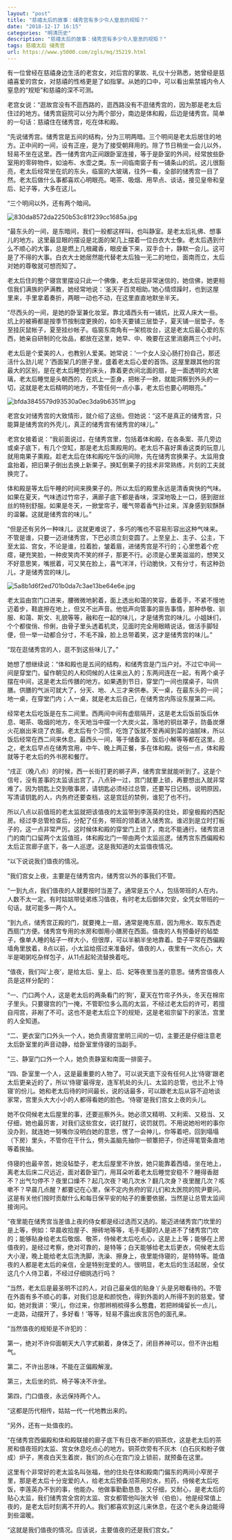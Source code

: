 ```yaml
---
layout: "post"
title: "慈禧太后的故事：储秀宫有多少令人窒息的规矩？"
date: "2018-12-17 16:15"
categories: "明清历史"
description: "慈禧太后的故事：储秀宫有多少令人窒息的规矩？"
tags: 慈禧太后 储秀宫
url: https://www.y5000.com/zgls/mq/35219.html
---
```






有一位曾经在慈禧身边生活的老宫女，对后宫的掌故、礼仪十分熟悉，她曾经是慈禧喜爱的宫女，对慈禧的性格更是了如指掌。从她的口中，可以看出紫禁城内令人窒息的“规矩”和慈禧的深不可测。

老宫女说：“逛故宫没有不逛西路的，逛西路没有不逛储秀宫的，因为那是老太后住过的地方。储秀宫庭院可以分为两个部分，南边是体和殿，后边是储秀宫。简单的一句话：慈禧住在储秀宫，吃在体和殿。

“先说储秀宫。储秀宫是五间的结构，分为三明两暗。三个明间是老太后居住的地方。正中间的一间，设有正座，是为了接受朝拜用的。除了节日稍坐一会儿以外，轻易不坐在这里。西一储秀宫内正间跟卧室连接，等于是卧室的外间，经常放些卧室用的零碎物件，如油布、水壶之类。东一间临南窗子有一铺条山的炕，这儿很豁亮，老太后经常坐在炕的东头，临窗的大玻璃，往外一看，全部的储秀宫一目了然。老太后做什么事都喜欢心明眼亮。喝茶、吸烟、用早点、谈话，接见皇帝和皇后、妃子等，大多在这儿。

“三个明间以外，还有两个暗间。

![830da8572da2250b53c81f239cc1685a.jpg](https://img.y5000.com/uploads/allimg/181019/830da8572da2250b53c81f239cc1685a.jpg)

“最东头的一间，是东暗间，我们一般都这样叫，也叫静室。是老太后礼佛、想事儿的地方。这里最显眼的摆设是北面的架几上摆着一位白衣大士像。老太后遇到什么不顺心的大事，总是燃上几根藏香，眼皮垂下来，双手合十，静默一会儿。这可是了不得的大事。白衣大士她居然能代替老太后独一无二的地位，面南而立，太后对她的尊敬就可想而知了。

老太后住的整个寝宫里摆设只此一个佛像，老太后是非常迷信的，她信佛，她更相信我们满族的萨满教，她经常地说：‘圣天子百灵相助。’她心情烦躁时，也到这屋里来，手里拿着奏折，两眼一动也不动，在这里直直地默坐半天。

“尽西头的一间，是她的卧室兼化妆室。靠北墙西头有一铺炕，比双人床大一些。炕上的被褥都是按季节按制度更换的，如冬天要铺三层垫子，夏天铺一层垫子。冬至挂灰鼠帐子，夏至挂纱帐子。临窗东南角有一架梳妆台，这是老太后最心爱的东西，她亲自研制的化妆品，都放在这里，她早、中、晚要在这里消磨两三个小时。

老太后是个爱美的人，也教别人爱美。她常说：‘一个女人没心肠打扮自己，那还活什么劲儿呢？’西面架几的匣子里，盛着老太后心爱的首饰。这屋里跟其他的宫最大的区别，是在老太后睡觉的床头，靠着更衣间北面的扇，是一面透明的大玻璃，老太后睡觉是头朝西的，在炕上一歪身，把帐子一掀，就能洞察到外头的一切，这就是老太后精明的地方，不管任何一点小事，老太后也要心明眼亮。”

![bfda3845579d93530a0ec3da9b6351ff.jpg](https://img.y5000.com/uploads/allimg/181019/bfda3845579d93530a0ec3da9b6351ff.jpg)

老宫女对储秀宫的大致情形，就介绍了这些。但她说：“这不是真正的储秀宫，只能算是储秀宫的外壳儿，真正的储秀宫有储秀宫的味儿。”

老宫女接着说：“我前面说过，在储秀宫里，包括着体和殿，在各条案、茶几旁边或桌子底下，有几个空缸，那是老太后熏殿用的。老太后不喜好熏香这类的玩意儿就用南果子熏殿。趁老太后在体和殿吃午饭的间隙，先在储秀宫换果子。太监用食盒抬着，把旧果子倒出去换上新果子。换缸倒果子的技术非常熟练，片刻的工夫就换完了。

体和殿是等太后午睡的时间来换果子的。所以太后的殿里永远是清香爽快的气味。如果在夏天，气味透过竹帘子，满廊子底下都是香味，深深地吸上一口，感到甜丝丝的特别舒服。如果是冬天，一掀堂帘子，暖气带着香气扑过来，浑身感到软酥酥的温馨。这就是储秀宫的味儿。”

“但是还有另外一种味儿，这就更难说了，多巧的嘴也不容易形容出这种气味来。不管是谁，只要一迈进储秀宫，下巴必须立刻变圆了。上至皇上、主子、公主，下至太监、宫女，不论是谁，拉着脸，皱着眉，进储秀宫是不行的；心里憋着个疙瘩，硬充笑脸，一种皮笑肉不笑的样子，那更不行。必须是心里美滋滋的，想笑又不好意思笑，嘴抿着，可又笑在脸上，喜气洋洋，行动脆快，又有分寸，有这种劲儿，才是储秀宫的味儿。

![5a8b1d6f2ed701b0da7c3ae13be64e6e.jpg](https://img.y5000.com/uploads/allimg/181019/5a8b1d6f2ed701b0da7c3ae13be64e6e.jpg)

老太监由宫门口进来，腰微微地躬着，面上透出和蔼的笑容，垂着手，不紧不慢地迈着步，鞋底擦在地上，但又不出声音。他低声向管事的禀告事情，那种恭敬、驯服、和蔼、斯文、礼貌等等，融和在一起的味儿，才是储秀宫的味儿。小姐妹们，个个都俊俏、伶俐，由骨子里头透着机灵，见面时完全用眼睛说话，做活手脚轻便，但一举一动都合分寸，不毛不躁，脸上总带着笑，这才是储秀宫的味儿。”

“现在逛储秀宫的人，逛不到这些味儿了。”

她想了想继续说：“体和殿也是五间的结构，和储秀宫是门当户对。不过它中间一间是穿堂门，留作朝见的人和伺候的人往来出入的；东两间连在一起，有两个桌子摆在中间，这是老太后传膳的地方。如果遇到节日，穿堂门一间也摆桌子，叫供膳。供膳的气派可就大了，分天、地、人三才来供奉。天一桌，在最东头的一间；地一桌，在穿堂门内；人一桌，就是老太后自己，在储秀宫内陈设东屋第二间。

经常老太后吃饭是在东二间里。西两间中间有虚扇隔开，这是老太后饭前饭后休息、喝茶、吸烟的地方，冬天地当中摆一个大炭火盆，落地的铜丝罩子，防备炭爆火花崩出来烧了衣服。老太后有个习惯，吃饱了饭就不爱再闻到菜的油腻味，所以饭后经常在西二间来休息。最西头一间，等于储备室，饭后小解等等都在这里。总之，老太后早点在储秀宫用，中午、晚上两正餐，多在体和殿。说俗一点，体和殿就等于老太后的外书房和餐厅。

“戌正（晚八点）的时候，西一长街打更的梆子声，储秀宫里就能听到了。这是个信号，没有差事的太监该出宫了。八点钟一过，宫门就要上锁，再要想出入就非常难了。因为钥匙上交到敬事房，请钥匙必须经过总管，还要写日记档，说明原因，写清请钥匙的人，内务府还要查档，这是宫廷的禁例，谁犯了也不行。

所以八点以前值班的老太监就把该值夜的太监带到李莲英的住处，即皇极殿的西配房。经过李总管检查后，分配了任务，带班的领着进入储秀宫。谁迟到是立时打板子的，这一点非常严厉。这时候体和殿的穿堂门上锁了，南北不能通行。储秀宫进门的南门口留两个太监值班，体和殿北门一带由两个太监巡逻。储秀宫东西偏殿和太后正宫廊子底下，各一人巡逻。这是我知道的太监值夜情况。

“以下说说我们值夜的情况。

“我们宫女上夜，主要是在储秀宫内，储秀宫以外的事我们不管。

“一到九点，我们值夜的人就要按时当差了。通常是五个人，包括带班的人在内，人数不太一定。有时姑姑带徒弟练习值夜，有时老太后御体欠安，全凭女带班的一句话，就可能多一两个人。

“到九点，储秀宫正殿的门，就要掩上一扇，通常是掩东扇，因为用水、取东西走西扇门方便。储秀宫专用的水房和御用小膳房在西面。值夜的人有预备好的毡垫子，像单人睡的毡子一样大小，但很厚，可以半躺半坐地靠着。垫子平常在西偏殿墙角里放着，8点以前，小太监给搭过来准备好。值夜的人，夜里有一次点心，大半是喝粥吃杂样包子，从11点起轮流替换着吃。

“值夜，我们叫‘上夜’，是给太后、皇上、后、妃等夜里当差的意思。储秀宫值夜人员是这样分配的：

“一、门口两个人，这是老太后的两条看门的‘狗’，夏天在竹帘子外头，冬天在棉帘子里头。只要寝宫的门一掩，不管职位多么高的太监，不经过老太后的许可，若擅自闯宫，非剐了不可。这也不是老太后立下的规矩，这是老祖宗留下的家法，宫里的人全知道。

“二、更衣室门口外头一个人，她负责寝宫里明三间的一切，主要还是仔细注意老太后卧室里的声音动静，给卧室里侍寝的当副手。

“三、静室门口外一个人，她负责静室和南面一排窗子。

“四、卧室里一个人，这是最重要的人物了。可以说天底下没有任何人比‘侍寝’跟老太后更亲近的了，所以‘侍寝’最得宠，连军机处的头儿、太监的总管，也比不上‘侍寝’的份儿。她和老太后待的时间最长，说的话最多，可以跟老太后从容不迫地谈家常，宫里头大大小小的人都得看她的脸色。‘侍寝’是我们宫女上夜的头儿。

她不仅伺候老太后屋里的事，还要巡察外头。她必须又精明、又利索、又稳当、又仔细，她也最厉害，对我们这些宫女，说打就打，说罚就罚。不用说她吩咐的事你没办到，就连她一努嘴你没明白她的意思，愣了一会神儿，你等着吧，回到塌塌（下房）里头，不管你在干什么，劈头盖脑先抽你一顿簟把子，你还得笔管条直地等着挨抽。

侍寝的也最辛苦，她没毡垫子，老太后屋里不许放，她只能靠着西墙，坐在地上，离老太后床二尺远近，面对着卧室门，用耳朵听着老太后睡觉安稳不？睡得香甜不？出气匀停不？夜里口燥不？起几次夜？喝几次水？翻几次身？夜里醒几次？咳嗽不？早晨几点醒？都要记在心里，保不定内务府的官儿们和太医院的院尹要问。这是有关他们按时贡献什么和每日保平安的帖子的重要依据，当然是让总管太监间接询问。

“夜里能在储秀宫当差值上夜的侍女都是经过选而又选的。能迈进储秀宫门坎里的是上等，例如：早晨收拾屋子、擦砖地等等，毛手毛脚的人是进不了储秀宫门坎的；能够贴身给老太后敬烟、敬茶，侍候老太后吃点心，这是上上等；能够在上房值夜的，是经过考察，绝对可靠的，是特等；白天能够给老太后更衣，伺候老太后大小溲，晚上能给老太后洗洗脚，洗澡、擦身上，夜里能侍寝的，是特特等。能值夜的人都是老太后的亲信，全是特别宠爱的人。很明显，老太后的生活起居，全仗这几个人侍卫着，不经过仔细挑选行吗？

“当然，老太后是最圣明不过的人，对自己最亲信的贴身丫头是另眼看待的。不管在外面有多不顺心的事，对我们总是和颜悦色，得到外面的人所得不到的慈爱。譬如，她对我讲：‘荣儿，你过来，你那辫梢梳得多么憨蠢，若把辫绳留长一点儿，一走路，动摆开了，多好看！’等等，轻易不露出疾言厉色的面孔来。

“当然值夜的规矩是不许犯的：

第一，绝对不许仰面朝天大八字式躺着，身体乏了，闭目养神可以，但不许出粗气。

第二，不许出恶味，不能在正偏殿解溲。

第三，太后坐的炕、椅子等决不许坐。

第四，门口值夜，永远保持两个人。

“这都是历代相传，姑姑一代一代地教出来的。

“另外，还有一处值夜的。

“在储秀宫西偏殿和体和殿联接的廊子底下有日夜不断的铜茶炊，这是老太后的茶房和值夜班的太监、宫女休息吃点心的地方。铜茶炊旁有不灰木（白石灰和粉子做成）炉子，黑夜白天生着炭，我们的点心在宫门没上锁前，就预备在这里。

这里有个非常好的老太监名叫张福，他的住处在体和殿南门偏东的两间小窄房子里，那是老太后十分宠爱的人，给老太后预备沏茶用的水，煎药，侍候老太后吃饭，李莲英办不到的事，他能办。他做事勤勤恳恳，又仔细，又耐心，是老太后的贴心太监，我们储秀宫全宫的太监、宫女都管他叫张大爷（伯伯）。他是经常值上夜的，是老太后时刻离不开的人。我们都喜欢到这儿来休息，在这个老头身边能得到些温暖。

“这就是我们值夜的情况。应该说，主要值夜的还是我们宫女。”
